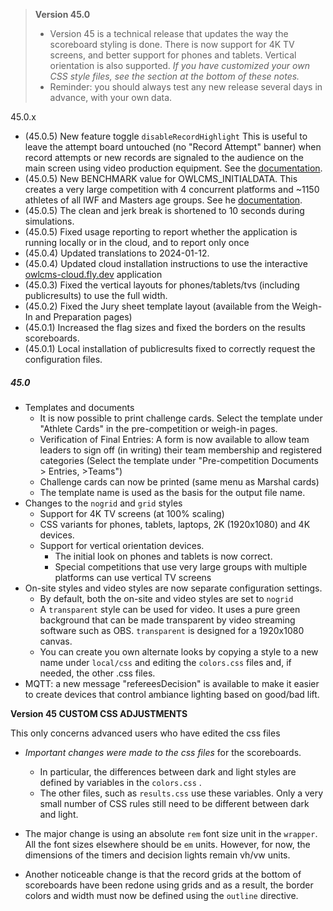 > **Version 45.0**	
>
> - Version 45 is a technical release that updates the way the scoreboard styling is done.  There is now support for 4K TV screens, and better support for phones and tablets.  Vertical orientation is also supported.  *If you have customized your own CSS style files, see the section at the bottom of these notes.*
> - Reminder: you should always test any new release several days in advance, with your own data.

45.0.x

- (45.0.5) New feature toggle `disableRecordHighlight`  This is useful to leave the attempt board untouched (no "Record Attempt" banner) when record attempts or new records are signaled to the audience on the main screen using video production equipment. See the [documentation](https://owlcms.github.io/owlcms4/#/FeatureToggles).
- (45.0.5) New BENCHMARK value for OWLCMS_INITIALDATA. This creates a very large competition with 4 concurrent platforms and ~1150 athletes of all IWF and Masters age groups. See he [documentation](https://owlcms.github.io/owlcms4/#/Configuration).
- (45.0.5) The clean and jerk break is shortened to 10 seconds during simulations.
- (45.0.5) Fixed usage reporting to report whether the application is running locally or in the cloud, and to report only once
- (45.0.4) Updated translations to 2024-01-12.
- (45.0.4) Updated cloud installation instructions to use the interactive [owlcms-cloud.fly.dev](https://owlcms-cloud.fly.dev) application
- (45.0.3) Fixed the vertical layouts for phones/tablets/tvs (including publicresults) to use the full width.
- (45.0.2) Fixed the Jury sheet template layout (available from the Weigh-In and Preparation pages)
- (45.0.1) Increased the flag sizes and fixed the borders on the results scoreboards.
- (45.0.1) Local installation of publicresults fixed to correctly request the configuration files.

##### 45.0
- Templates and documents
  - It is now possible to print challenge cards. Select the template under "Athlete Cards" in the pre-competition or weigh-in pages.
  - Verification of Final Entries: A form is now available to allow team leaders to sign off (in writing) their team membership and registered categories (Select the template under "Pre-competition Documents > Entries, >Teams")
  - Challenge cards can now be printed (same menu as Marshal cards)
  - The template name is used as the basis for the output file name.
- Changes to the `nogrid` and `grid`  styles
  - Support for 4K TV screens (at 100% scaling)
  - CSS variants for phones, tablets, laptops, 2K (1920x1080) and 4K devices.
  - Support for vertical orientation devices. 
    - The initial look on phones and tablets is now correct. 
    - Special competitions that use very large groups with multiple platforms can use vertical TV screens
- On-site styles and video styles are now separate configuration settings.
  - By default, both the on-site and video styles are set to `nogrid`
  - A `transparent` style can be used for video. It uses a pure green background that can be made transparent by video streaming software such as OBS.  `transparent` is designed for a 1920x1080 canvas.
  - You can create you own alternate looks by copying a style to a new name under `local/css` and editing the `colors.css` files and, if needed, the other .css files.
- MQTT: a new message "refereesDecision" is available to make it easier to create devices that control ambiance lighting based on good/bad lift.


**Version 45 CUSTOM CSS ADJUSTMENTS**

This only concerns advanced users who have edited the css files

- *Important changes were made to the css files* for the scoreboards.  
  - In particular, the differences between dark and light styles are defined by variables in the  `colors.css` . 
  - The other files, such as `results.css` use these variables. Only a very small number of CSS rules still need to be different between dark and light.

- The major change is using an absolute `rem` font size unit in the `wrapper`.  All the font sizes elsewhere should be `em` units.   However, for now, the dimensions of the timers and decision lights remain vh/vw units.
- Another noticeable change is that the record grids at the bottom of scoreboards have been redone using grids and as a result, the border colors and width must now be defined using the `outline` directive.

